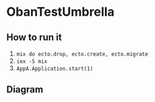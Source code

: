 # ObanTestUmbrella

## How to run it

1. `mix do ecto.drop, ecto.create, ecto.migrate`
2. `iex -S mix`
3. `AppA.Application.start(1)`

## Diagram


